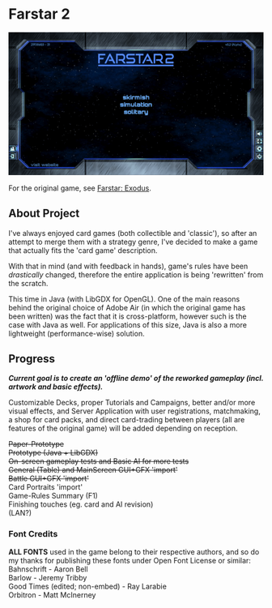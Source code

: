 # Farstar 2  
  
![main_preview](preview.png)  
  
For the original game, see [Farstar: Exodus](https://github.com/Dark-Gran/Farstar-Exodus).  
  
## About Project  
  
I've always enjoyed card games (both collectible and 'classic'), so after an attempt to merge them with a strategy genre, I've decided to make a game that actually fits the 'card game' description.  
  
With that in mind (and with feedback in hands), game's rules have been _drastically_ changed, therefore the entire application is being 'rewritten' from the scratch.  
  
This time in Java (with LibGDX for OpenGL). One of the main reasons behind the original choice of Adobe Air (in which the original game has been written) was the fact that it is cross-platform, however such is the case with Java as well. For applications of this size, Java is also a more lightweight (performance-wise) solution.

  
## Progress  
  
**_Current goal is to create an 'offline demo' of the reworked gameplay (incl. artwork and basic effects)._**  
  
Customizable Decks, proper Tutorials and Campaigns, better and/or more visual effects, and Server Application with user registrations, matchmaking, a shop for card packs, and direct card-trading between players (all are features of the original game) will be added depending on reception.
  
~~Paper-Prototype~~  
~~Prototype (Java + LibGDX)~~  
~~On-screen gameplay tests and Basic AI for more tests~~  
~~General (Table) and MainScreen GUI+GFX 'import'~~  
~~Battle GUI+GFX 'import'~~  
Card Portraits 'import'  
Game-Rules Summary (F1)  
Finishing touches (eg. card and AI revision)  
(LAN?)


### Font Credits

**ALL FONTS** used in the game belong to their respective authors, and so do my thanks for publishing these fonts under Open Font License or similar:  
Bahnschrift - Aaron Bell  
Barlow - Jeremy Tribby  
Good Times (edited; non-embed) - Ray Larabie  
Orbitron - Matt McInerney  
